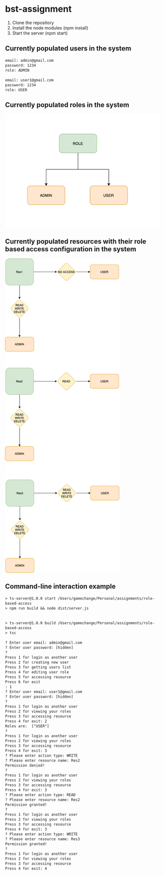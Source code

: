 # bst-assignment
1. Clone the repository
2. Install the node modules (npm install)
3. Start the server (npm start)

## Currently populated users in the system
```
email: admin@gmail.com
password: 1234
role: ADMIN

email: user1@gmail.com
password: 1234
role: USER
```

## Currently populated roles in the system

![alt text](roles.png)

## Currently populated resources with their role based access configuration in the system

![alt text](bsFig1.png)


## Command-line interaction example
```
> ts-server@1.0.0 start /Users/gamechange/Personal/assignments/role-based-access
> npm run build && node dist/server.js


> ts-server@1.0.0 build /Users/gamechange/Personal/assignments/role-based-access
> tsc

? Enter user email: admin@gmail.com
? Enter user password: [hidden]
? 
Press 1 for login as another user
Press 2 for creating new user
Press 3 for getting users list
Press 4 for editing user role
Press 5 for accessing resource
Press 6 for exit
: 1
? Enter user email: user1@gmail.com
? Enter user password: [hidden]
? 
Press 1 for login as another user
Press 2 for viewing your roles
Press 3 for accessing resource
Press 4 for exit: 2
Roles are:  ["USER"]
? 
Press 1 for login as another user
Press 2 for viewing your roles
Press 3 for accessing resource
Press 4 for exit: 3
? Please enter action type: WRITE
? Please enter resource name: Res2
Permission denied!
? 
Press 1 for login as another user
Press 2 for viewing your roles
Press 3 for accessing resource
Press 4 for exit: 3
? Please enter action type: READ
? Please enter resource name: Res2
Permission granted!
? 
Press 1 for login as another user
Press 2 for viewing your roles
Press 3 for accessing resource
Press 4 for exit: 3
? Please enter action type: WRITE
? Please enter resource name: Res3
Permission granted!
? 
Press 1 for login as another user
Press 2 for viewing your roles
Press 3 for accessing resource
Press 4 for exit: 4
```
